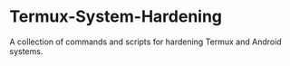 # Termux-System-Hardening
A collection of commands and scripts for hardening Termux and Android systems.
